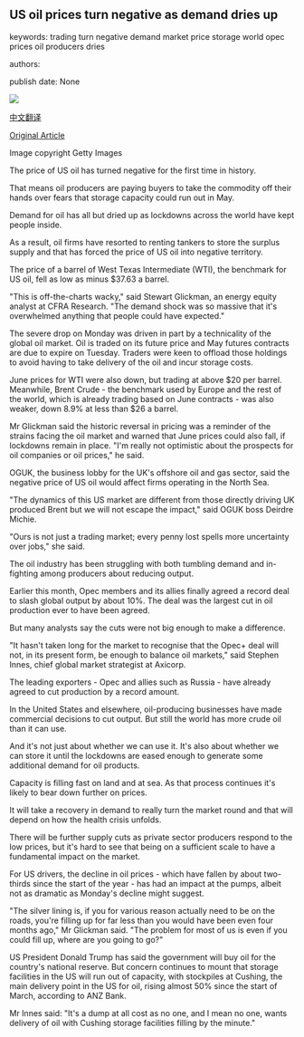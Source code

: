 ## US oil prices turn negative as demand dries up

keywords: trading turn negative demand market price storage world opec prices oil producers dries

authors: 

publish date: None

![](https://ichef.bbci.co.uk/news/1024/branded_news/131CC/production/_111148287_oilpump_getty.jpg)

[中文翻译](US%20oil%20prices%20turn%20negative%20as%20demand%20dries%20up_zh.md)

[Original Article](https://www.bbc.com/news/business-52350082)

Image copyright Getty Images

The price of US oil has turned negative for the first time in history.

That means oil producers are paying buyers to take the commodity off their hands over fears that storage capacity could run out in May.

Demand for oil has all but dried up as lockdowns across the world have kept people inside.

As a result, oil firms have resorted to renting tankers to store the surplus supply and that has forced the price of US oil into negative territory.

The price of a barrel of West Texas Intermediate (WTI), the benchmark for US oil, fell as low as minus $37.63 a barrel.

"This is off-the-charts wacky," said Stewart Glickman, an energy equity analyst at CFRA Research. "The demand shock was so massive that it's overwhelmed anything that people could have expected."

The severe drop on Monday was driven in part by a technicality of the global oil market. Oil is traded on its future price and May futures contracts are due to expire on Tuesday. Traders were keen to offload those holdings to avoid having to take delivery of the oil and incur storage costs.

June prices for WTI were also down, but trading at above $20 per barrel. Meanwhile, Brent Crude - the benchmark used by Europe and the rest of the world, which is already trading based on June contracts - was also weaker, down 8.9% at less than $26 a barrel.

Mr Glickman said the historic reversal in pricing was a reminder of the strains facing the oil market and warned that June prices could also fall, if lockdowns remain in place. "I'm really not optimistic about the prospects for oil companies or oil prices," he said.

OGUK, the business lobby for the UK's offshore oil and gas sector, said the negative price of US oil would affect firms operating in the North Sea.

"The dynamics of this US market are different from those directly driving UK produced Brent but we will not escape the impact," said OGUK boss Deirdre Michie.

"Ours is not just a trading market; every penny lost spells more uncertainty over jobs," she said.

The oil industry has been struggling with both tumbling demand and in-fighting among producers about reducing output.

Earlier this month, Opec members and its allies finally agreed a record deal to slash global output by about 10%. The deal was the largest cut in oil production ever to have been agreed.

But many analysts say the cuts were not big enough to make a difference.

"It hasn't taken long for the market to recognise that the Opec+ deal will not, in its present form, be enough to balance oil markets," said Stephen Innes, chief global market strategist at Axicorp.

The leading exporters - Opec and allies such as Russia - have already agreed to cut production by a record amount.

In the United States and elsewhere, oil-producing businesses have made commercial decisions to cut output. But still the world has more crude oil than it can use.

And it's not just about whether we can use it. It's also about whether we can store it until the lockdowns are eased enough to generate some additional demand for oil products.

Capacity is filling fast on land and at sea. As that process continues it's likely to bear down further on prices.

It will take a recovery in demand to really turn the market round and that will depend on how the health crisis unfolds.

There will be further supply cuts as private sector producers respond to the low prices, but it's hard to see that being on a sufficient scale to have a fundamental impact on the market.

For US drivers, the decline in oil prices - which have fallen by about two-thirds since the start of the year - has had an impact at the pumps, albeit not as dramatic as Monday's decline might suggest.

"The silver lining is, if you for various reason actually need to be on the roads, you're filling up for far less than you would have been even four months ago," Mr Glickman said. "The problem for most of us is even if you could fill up, where are you going to go?"

US President Donald Trump has said the government will buy oil for the country's national reserve. But concern continues to mount that storage facilities in the US will run out of capacity, with stockpiles at Cushing, the main delivery point in the US for oil, rising almost 50% since the start of March, according to ANZ Bank.

Mr Innes said: "It's a dump at all cost as no one, and I mean no one, wants delivery of oil with Cushing storage facilities filling by the minute."